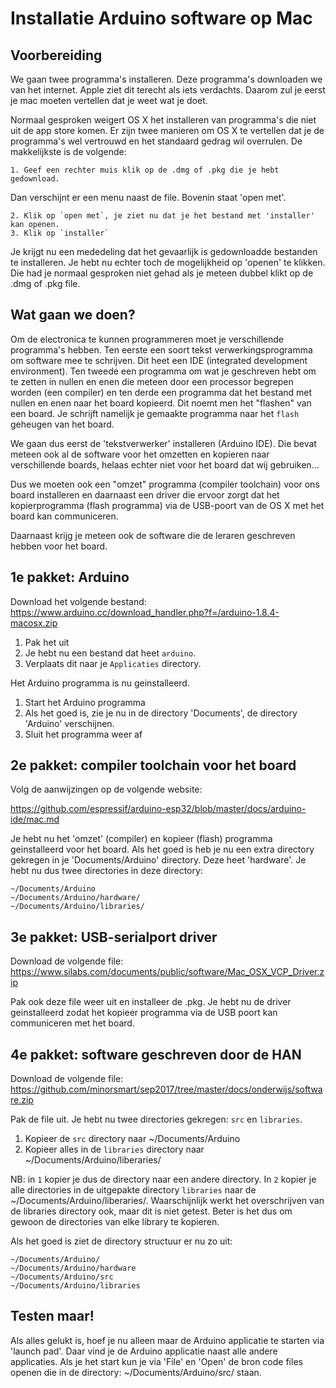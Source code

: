 
# Installatie Arduino software op Mac #
 
## Voorbereiding ##
We gaan twee programma's installeren. Deze programma's downloaden we
van het internet. Apple ziet dit terecht als iets verdachts. Daarom
zul je eerst je mac moeten vertellen dat je weet wat je doet.

Normaal gesproken weigert OS X het installeren van programma's
die niet uit de app store komen. Er zijn twee manieren om OS X te
vertellen dat je de programma's wel vertrouwd en het standaard gedrag
wil overrulen. De makkelijkste is de volgende:

    1. Geef een rechter muis klik op de .dmg of .pkg die je hebt gedownload.

Dan verschijnt er een menu naast de file. Bovenin staat 'open met'.

    2. Klik op `open met`, je ziet nu dat je het bestand met 'installer' kan openen.
    3. Klik op `installer`

Je krijgt nu een mededeling dat het gevaarlijk is gedownloadde bestanden
te installeren. Je hebt nu echter toch de mogelijkheid op 'openen' te
klikken. Die had je normaal gesproken niet gehad als je meteen dubbel klikt 
op de .dmg of .pkg file.

## Wat gaan we doen? ##
Om de electronica te kunnen programmeren moet je verschillende programma's
hebben. Ten eerste een soort tekst verwerkingsprogramma om software
mee te schrijven. Dit heet een IDE (integrated development environment). 
Ten tweede een programma om wat je geschreven hebt om te zetten in nullen 
en enen die meteen door een processor begrepen worden (een compiler) en 
ten derde een programma dat het bestand met nullen en enen naar het board 
kopieerd. Dit noemt men het "flashen" van een board. Je schrijft namelijk
je gemaakte programma naar het `flash` geheugen van het board.

We gaan dus eerst de 'tekstverwerker' installeren (Arduino IDE). Die bevat
meteen ook al de software voor het omzetten en kopieren naar verschillende
boards, helaas echter niet voor het board dat wij gebruiken...

Dus we moeten ook een "omzet" programma (compiler toolchain) voor ons board
installeren en daarnaast een driver die ervoor zorgt dat het kopierprogramma 
(flash programma) via de USB-poort van de OS X met het board kan communiceren.

Daarnaast krijg je meteen ook de software die de leraren geschreven hebben
voor het board.

## 1e pakket: Arduino ##
Download het volgende bestand:
https://www.arduino.cc/download_handler.php?f=/arduino-1.8.4-macosx.zip

   1. Pak het uit
   2. Je hebt nu een bestand dat heet `arduino`.
   3. Verplaats dit naar je `Applicaties` directory.

Het Arduino programma is nu geinstalleerd.

   1. Start het Arduino programma
   2. Als het goed is, zie je nu in de directory 'Documents', de directory 'Arduino' verschijnen.
   3. Sluit het programma weer af

## 2e pakket: compiler toolchain voor het board
Volg de aanwijzingen op de volgende website:

https://github.com/espressif/arduino-esp32/blob/master/docs/arduino-ide/mac.md

Je hebt nu het 'omzet' (compiler) en kopieer (flash) programma geinstalleerd
voor het board. Als het goed is heb je nu een extra directory gekregen in je
'Documents/Arduino' directory. Deze heet 'hardware'. Je hebt nu dus twee directories
in deze directory:

    ~/Documents/Arduino
    ~/Documents/Arduino/hardware/
    ~/Documents/Arduino/libraries/

## 3e pakket: USB-serialport driver ##
Download de volgende file:
https://www.silabs.com/documents/public/software/Mac_OSX_VCP_Driver.zip

Pak ook deze file weer uit en installeer de .pkg. Je hebt nu de driver
geinstalleerd zodat het kopieer programma via de USB poort kan communiceren
met het board.

## 4e pakket: software geschreven door de HAN ##
Download de volgende file:
https://github.com/minorsmart/sep2017/tree/master/docs/onderwijs/software.zip

Pak de file uit. Je hebt nu twee directories gekregen: `src` en `libraries`.

  1. Kopieer de `src` directory naar ~/Documents/Arduino
  2. Kopieer alles in de `libraries` directory naar ~/Documents/Arduino/liberaries/

NB: in `1` kopier je dus de directory naar een andere directory. In `2` kopier je alle directories in de uitgepakte directory `libraries` naar de  ~/Documents/Arduino/liberaries/. Waarschijnlijk werkt het overschrijven van de libraries directory ook, maar dit is niet getest. Beter is het dus om gewoon de directories van elke library te kopieren.

Als het goed is ziet de directory structuur er nu zo uit:

    ~/Documents/Arduino/
    ~/Documents/Arduino/hardware
    ~/Documents/Arduino/src
    ~/Documents/Arduino/libraries

## Testen maar! ##
Als alles gelukt is, hoef je nu alleen maar de Arduino applicatie te
starten via 'launch pad'. Daar vind je de Arduino applicatie naast
alle andere applicaties. Als je het start kun je via 'File' en 'Open'
de bron code files openen die in de directory: ~/Documents/Arduino/src/
staan.
